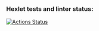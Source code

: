 ### Hexlet tests and linter status:
[![Actions Status](https://github.com/21aLeX/frontend-project-11/workflows/hexlet-check/badge.svg)](https://github.com/21aLeX/frontend-project-11/actions)
